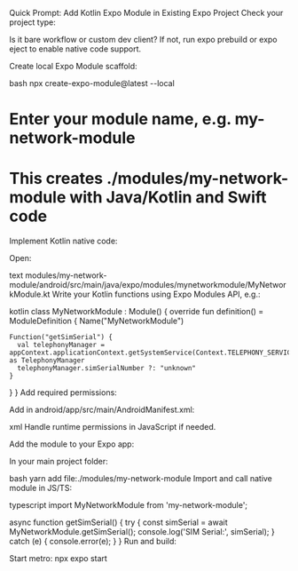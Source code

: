 Quick Prompt: Add Kotlin Expo Module in Existing Expo Project
Check your project type:

Is it bare workflow or custom dev client?
If not, run expo prebuild or expo eject to enable native code support.

Create local Expo Module scaffold:

bash
npx create-expo-module@latest --local

# Enter your module name, e.g. my-network-module

# This creates ./modules/my-network-module with Java/Kotlin and Swift code

Implement Kotlin native code:

Open:

text
modules/my-network-module/android/src/main/java/expo/modules/mynetworkmodule/MyNetworkModule.kt
Write your Kotlin functions using Expo Modules API, e.g.:

kotlin
class MyNetworkModule : Module() {
override fun definition() = ModuleDefinition {
Name("MyNetworkModule")

    Function("getSimSerial") {
      val telephonyManager = appContext.applicationContext.getSystemService(Context.TELEPHONY_SERVICE) as TelephonyManager
      telephonyManager.simSerialNumber ?: "unknown"
    }

}
}
Add required permissions:

Add in android/app/src/main/AndroidManifest.xml:

xml
<uses-permission android:name="android.permission.READ_PHONE_STATE" />
Handle runtime permissions in JavaScript if needed.

Add the module to your Expo app:

In your main project folder:

bash
yarn add file:./modules/my-network-module
Import and call native module in JS/TS:

typescript
import MyNetworkModule from 'my-network-module';

async function getSimSerial() {
try {
const simSerial = await MyNetworkModule.getSimSerial();
console.log('SIM Serial:', simSerial);
} catch (e) {
console.error(e);
}
}
Run and build:

Start metro: npx expo start
